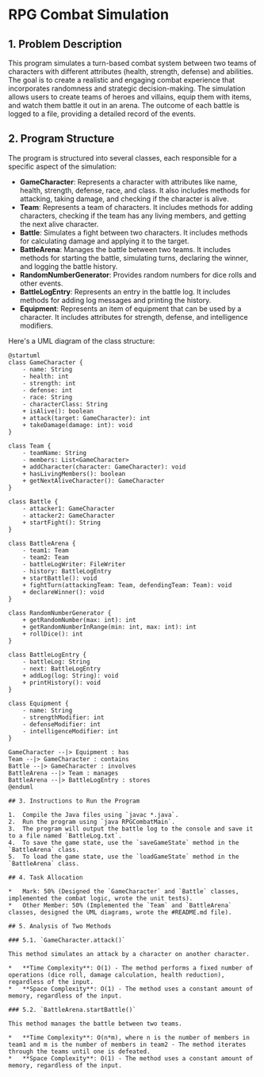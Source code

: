 # RPG Combat Simulation

## 1. Problem Description

This program simulates a turn-based combat system between two teams of characters with different attributes (health, strength, defense) and abilities. The goal is to create a realistic and engaging combat experience that incorporates randomness and strategic decision-making. The simulation allows users to create teams of heroes and villains, equip them with items, and watch them battle it out in an arena. The outcome of each battle is logged to a file, providing a detailed record of the events.

## 2. Program Structure

The program is structured into several classes, each responsible for a specific aspect of the simulation:

*   **GameCharacter**: Represents a character with attributes like name, health, strength, defense, race, and class. It also includes methods for attacking, taking damage, and checking if the character is alive.
*   **Team**: Represents a team of characters. It includes methods for adding characters, checking if the team has any living members, and getting the next alive character.
*   **Battle**: Simulates a fight between two characters. It includes methods for calculating damage and applying it to the target.
*   **BattleArena**: Manages the battle between two teams. It includes methods for starting the battle, simulating turns, declaring the winner, and logging the battle history.
*   **RandomNumberGenerator**: Provides random numbers for dice rolls and other events.
*   **BattleLogEntry**: Represents an entry in the battle log. It includes methods for adding log messages and printing the history.
*   **Equipment**: Represents an item of equipment that can be used by a character. It includes attributes for strength, defense, and intelligence modifiers.

Here's a UML diagram of the class structure:

```plantuml
@startuml
class GameCharacter {
    - name: String
    - health: int
    - strength: int
    - defense: int
    - race: String
    - characterClass: String
    + isAlive(): boolean
    + attack(target: GameCharacter): int
    + takeDamage(damage: int): void
}

class Team {
    - teamName: String
    - members: List<GameCharacter>
    + addCharacter(character: GameCharacter): void
    + hasLivingMembers(): boolean
    + getNextAliveCharacter(): GameCharacter
}

class Battle {
    - attacker1: GameCharacter
    - attacker2: GameCharacter
    + startFight(): String
}

class BattleArena {
    - team1: Team
    - team2: Team
    - battleLogWriter: FileWriter
    - history: BattleLogEntry
    + startBattle(): void
    + fightTurn(attackingTeam: Team, defendingTeam: Team): void
    + declareWinner(): void
}

class RandomNumberGenerator {
    + getRandomNumber(max: int): int
    + getRandomNumberInRange(min: int, max: int): int
    + rollDice(): int
}

class BattleLogEntry {
    - battleLog: String
    - next: BattleLogEntry
    + addLog(log: String): void
    + printHistory(): void
}

class Equipment {
    - name: String
    - strengthModifier: int
    - defenseModifier: int
    - intelligenceModifier: int
}

GameCharacter --|> Equipment : has
Team --|> GameCharacter : contains
Battle --|> GameCharacter : involves
BattleArena --|> Team : manages
BattleArena --|> BattleLogEntry : stores
@enduml

## 3. Instructions to Run the Program

1.  Compile the Java files using `javac *.java`.
2.  Run the program using `java RPGCombatMain`.
3.  The program will output the battle log to the console and save it to a file named `BattleLog.txt`.
4.  To save the game state, use the `saveGameState` method in the `BattleArena` class.
5.  To load the game state, use the `loadGameState` method in the `BattleArena` class.

## 4. Task Allocation

*   Mark: 50% (Designed the `GameCharacter` and `Battle` classes, implemented the combat logic, wrote the unit tests).
*   Other Member: 50% (Implemented the `Team` and `BattleArena` classes, designed the UML diagrams, wrote the #README.md file).

## 5. Analysis of Two Methods

### 5.1. `GameCharacter.attack()`

This method simulates an attack by a character on another character.

*   **Time Complexity**: O(1) - The method performs a fixed number of operations (dice roll, damage calculation, health reduction), regardless of the input.
*   **Space Complexity**: O(1) - The method uses a constant amount of memory, regardless of the input.

### 5.2. `BattleArena.startBattle()`

This method manages the battle between two teams.

*   **Time Complexity**: O(n*m), where n is the number of members in team1 and m is the number of members in team2 - The method iterates through the teams until one is defeated.
*   **Space Complexity**: O(1) - The method uses a constant amount of memory, regardless of the input.

